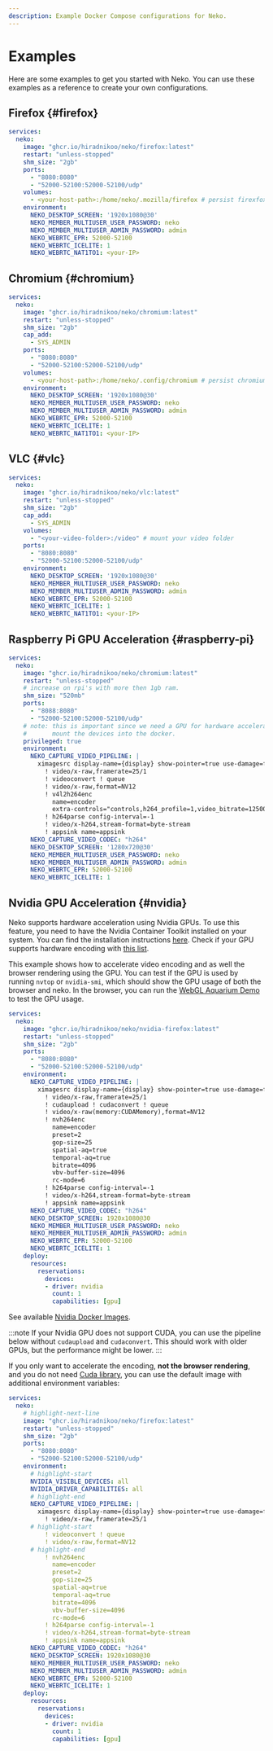 ```yaml
---
description: Example Docker Compose configurations for Neko.
---
```


# Examples

Here are some examples to get you started with Neko. You can use these examples as a reference to create your own configurations.

## Firefox {#firefox}

```yaml title="docker-compose.yaml"
services:
  neko:
    image: "ghcr.io/hiradnikoo/neko/firefox:latest"
    restart: "unless-stopped"
    shm_size: "2gb"
    ports:
      - "8080:8080"
      - "52000-52100:52000-52100/udp"
    volumes:
      - <your-host-path>:/home/neko/.mozilla/firefox # persist firexfox settings
    environment:
      NEKO_DESKTOP_SCREEN: '1920x1080@30'
      NEKO_MEMBER_MULTIUSER_USER_PASSWORD: neko
      NEKO_MEMBER_MULTIUSER_ADMIN_PASSWORD: admin
      NEKO_WEBRTC_EPR: 52000-52100
      NEKO_WEBRTC_ICELITE: 1
      NEKO_WEBRTC_NAT1TO1: <your-IP>
```

## Chromium {#chromium}

```yaml title="docker-compose.yaml"
services:
  neko:
    image: "ghcr.io/hiradnikoo/neko/chromium:latest"
    restart: "unless-stopped"
    shm_size: "2gb"
    cap_add:
      - SYS_ADMIN
    ports:
      - "8080:8080"
      - "52000-52100:52000-52100/udp"
    volumes:
      - <your-host-path>:/home/neko/.config/chromium # persist chromium settings
    environment:
      NEKO_DESKTOP_SCREEN: '1920x1080@30'
      NEKO_MEMBER_MULTIUSER_USER_PASSWORD: neko
      NEKO_MEMBER_MULTIUSER_ADMIN_PASSWORD: admin
      NEKO_WEBRTC_EPR: 52000-52100
      NEKO_WEBRTC_ICELITE: 1
      NEKO_WEBRTC_NAT1TO1: <your-IP>
```

## VLC {#vlc}

```yaml title="docker-compose.yaml"
services:
  neko:
    image: "ghcr.io/hiradnikoo/neko/vlc:latest"
    restart: "unless-stopped"
    shm_size: "2gb"
    cap_add:
      - SYS_ADMIN
    volumes:
      - "<your-video-folder>:/video" # mount your video folder
    ports:
      - "8080:8080"
      - "52000-52100:52000-52100/udp"
    environment:
      NEKO_DESKTOP_SCREEN: '1920x1080@30'
      NEKO_MEMBER_MULTIUSER_USER_PASSWORD: neko
      NEKO_MEMBER_MULTIUSER_ADMIN_PASSWORD: admin
      NEKO_WEBRTC_EPR: 52000-52100
      NEKO_WEBRTC_ICELITE: 1
      NEKO_WEBRTC_NAT1TO1: <your-IP>
```

## Raspberry Pi GPU Acceleration {#raspberry-pi}

```yaml title="docker-compose.yaml"
services:
  neko:
    image: "ghcr.io/hiradnikoo/neko/chromium:latest"
    restart: "unless-stopped"
    # increase on rpi's with more then 1gb ram.
    shm_size: "520mb"
    ports:
      - "8088:8080"
      - "52000-52100:52000-52100/udp"
    # note: this is important since we need a GPU for hardware acceleration alternatively
    #       mount the devices into the docker.
    privileged: true
    environment:
      NEKO_CAPTURE_VIDEO_PIPELINE: |
        ximagesrc display-name={display} show-pointer=true use-damage=false
          ! video/x-raw,framerate=25/1
          ! videoconvert ! queue
          ! video/x-raw,format=NV12
          ! v4l2h264enc
            name=encoder
            extra-controls="controls,h264_profile=1,video_bitrate=1250000;"
          ! h264parse config-interval=-1
          ! video/x-h264,stream-format=byte-stream
          ! appsink name=appsink
      NEKO_CAPTURE_VIDEO_CODEC: "h264"
      NEKO_DESKTOP_SCREEN: '1280x720@30'
      NEKO_MEMBER_MULTIUSER_USER_PASSWORD: neko
      NEKO_MEMBER_MULTIUSER_ADMIN_PASSWORD: admin
      NEKO_WEBRTC_EPR: 52000-52100
      NEKO_WEBRTC_ICELITE: 1
```

## Nvidia GPU Acceleration {#nvidia}

Neko supports hardware acceleration using Nvidia GPUs. To use this feature, you need to have the Nvidia Container Toolkit installed on your system. You can find the installation instructions [here](https://docs.nvidia.com/datacenter/cloud-native/container-toolkit/install-guide.html). Check if your GPU supports hardware encoding with [this list](https://developer.nvidia.com/video-encode-decode-gpu-support-matrix).

This example shows how to accelerate video encoding and as well the browser rendering using the GPU. You can test if the GPU is used by running `nvtop` or `nvidia-smi`, which should show the GPU usage of both the browser and neko. In the browser, you can run the [WebGL Aquarium Demo](https://webglsamples.org/aquarium/aquarium.html) to test the GPU usage.

```yaml title="docker-compose.yaml"
services:
  neko:
    image: "ghcr.io/hiradnikoo/neko/nvidia-firefox:latest"
    restart: "unless-stopped"
    shm_size: "2gb"
    ports:
      - "8080:8080"
      - "52000-52100:52000-52100/udp"
    environment:
      NEKO_CAPTURE_VIDEO_PIPELINE: |
        ximagesrc display-name={display} show-pointer=true use-damage=false
          ! video/x-raw,framerate=25/1
          ! cudaupload ! cudaconvert ! queue
          ! video/x-raw(memory:CUDAMemory),format=NV12
          ! nvh264enc
            name=encoder
            preset=2
            gop-size=25
            spatial-aq=true
            temporal-aq=true
            bitrate=4096
            vbv-buffer-size=4096
            rc-mode=6
          ! h264parse config-interval=-1
          ! video/x-h264,stream-format=byte-stream
          ! appsink name=appsink
      NEKO_CAPTURE_VIDEO_CODEC: "h264"
      NEKO_DESKTOP_SCREEN: 1920x1080@30
      NEKO_MEMBER_MULTIUSER_USER_PASSWORD: neko
      NEKO_MEMBER_MULTIUSER_ADMIN_PASSWORD: admin
      NEKO_WEBRTC_EPR: 52000-52100
      NEKO_WEBRTC_ICELITE: 1
    deploy:
      resources:
        reservations:
          devices:
          - driver: nvidia
            count: 1
            capabilities: [gpu]
```

See available [Nvidia Docker Images](/docs/v3/installation/docker-images#nvidia).

:::note
If your Nvidia GPU does not support CUDA, you can use the pipeline below without `cudaupload` and `cudaconvert`. This should work with older GPUs, but the performance might be lower.
:::

If you only want to accelerate the encoding, **not the browser rendering**, and you do not need [Cuda library](https://gstreamer.freedesktop.org/documentation/cuda/index.html?gi-language=c), you can use the default image with additional environment variables:

```yaml title="docker-compose.yaml"
services:
  neko:
    # highlight-next-line
    image: "ghcr.io/hiradnikoo/neko/firefox:latest"
    restart: "unless-stopped"
    shm_size: "2gb"
    ports:
      - "8080:8080"
      - "52000-52100:52000-52100/udp"
    environment:
      # highlight-start
      NVIDIA_VISIBLE_DEVICES: all
      NVIDIA_DRIVER_CAPABILITIES: all
      # highlight-end
      NEKO_CAPTURE_VIDEO_PIPELINE: |
        ximagesrc display-name={display} show-pointer=true use-damage=false
          ! video/x-raw,framerate=25/1
      # highlight-start
          ! videoconvert ! queue
          ! video/x-raw,format=NV12
      # highlight-end
          ! nvh264enc
            name=encoder
            preset=2
            gop-size=25
            spatial-aq=true
            temporal-aq=true
            bitrate=4096
            vbv-buffer-size=4096
            rc-mode=6
          ! h264parse config-interval=-1
          ! video/x-h264,stream-format=byte-stream
          ! appsink name=appsink
      NEKO_CAPTURE_VIDEO_CODEC: "h264"
      NEKO_DESKTOP_SCREEN: 1920x1080@30
      NEKO_MEMBER_MULTIUSER_USER_PASSWORD: neko
      NEKO_MEMBER_MULTIUSER_ADMIN_PASSWORD: admin
      NEKO_WEBRTC_EPR: 52000-52100
      NEKO_WEBRTC_ICELITE: 1
    deploy:
      resources:
        reservations:
          devices:
          - driver: nvidia
            count: 1
            capabilities: [gpu]
```
